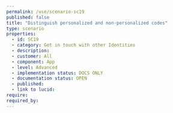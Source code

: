 ```yaml
---
permalink: /use/scenario-sc19
published: false
title: "Distinguish personalized and non-personalized codes"
type: scenario
properties:
  - id: SC19
  - category: Get in touch with other Identities
  - description: 
  - customer: All
  - component: App
  - level: Advanced
  - implementation status: DOCS ONLY
  - documentation status: OPEN
  - published: 
  - link to lucid: 
require:
required_by:
---
```

